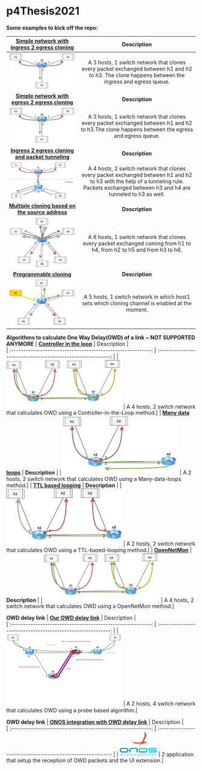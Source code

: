 # p4Thesis2021

**Some examples to kick off the repo:**

|   [**Simple network with ingress 2 egress cloning**](./clone_examples/basic/) |                         Description                          |  
| :----------------------------------------------------------: | :----------------------------------------------------------: |
| <img src="/misc/img/P4img-basic.png" alt="basic-i2e.png" style="zoom:30%;"/> | A 3 hosts, 1 switch network that clones every packet exchanged between h1 and h2 to h3. The clone happens between the ingress and egress queue.|
|   [**Simple network with egress 2 egress cloning**](./clone_examples/basic_e2e/) |                **Description**                                 |  
|   <img src="/misc/img/P4img-basic.png" alt="basic-e2e.png" style="zoom:30%;"/> |A 3 hosts, 1 switch network that clones every packet exchanged between h1 and h2 to h3.The clone happens between the egress and egress queue.|
|   [**Ingress 2 egress cloning and packet tunneling**](./clone_examples/clone_with_tunnel/) |   **Description**                            |  
|   <img src="/misc/img/P4img-basic_with_tunnel.png" alt="tunnel.png" style="zoom:50%;"/> |A 4 hosts, 2 switch network that clones every packet exchanged between h1 and h2 to h3 with the help of a tunneling rule. Packets exchanged between h3 and h4 are tunneled to h3 as well.|
|   [**Multiple cloning based on the source address**](./clone_examples/clone_multiple_mirroring/) |   **Description**                            |  
|   <img src="/misc/img/P4img-multiple_cloning.png" alt="multiple_cloning.png" style="zoom:50%;"/> |A 6 hosts, 1 switch network that clones every packet exchanged coming from h1 to h4, from h2 to h5 and from h3 to h6.|
|   [**Programmable cloning**](./clone_examples/dynamic_fw) |   **Description**                            |  
|   <img src="/misc/img/P4img-dynamic_fw.png" alt="programmable.png" style="zoom:50%;"/> |A 5 hosts, 1 switch network in which host1 sets which cloning channel is enabled at the moment.|

**Algorithms to calculate One Way Delay(OWD) of a link ~ NOT SUPPORTED ANYMORE**
|   [**Controller in the loop**](./test_algorithms/Controller_in_the_loop/) |                         Description                          |  
| :----------------------------------------------------------: | :----------------------------------------------------------: |
| <img src="/misc/img/P4img-test_CLL.png" alt="cll.png" style="zoom:30%;"/> | A 4 hosts, 2 switch network that calculates OWD using a Controller-in-the-Loop method.|
|   [**Many data loops**](./test_algorithms/Many_Data_Loops/) |                **Description**                                 | 
| <img src="/misc/img/P4img-test_MDL.png" alt="mdl.png" style="zoom:30%;"/> | A 2 hosts, 2 switch network that calculates OWD using a Many-data-loops method.|
|   [**TTL based looping**](./test_algorithms/TTL_Based_Looping/) |                **Description**                                 | 
| <img src="/misc/img/P4img-test_TTL.png" alt="mdl.png" style="zoom:30%;"/> | A 2 hosts, 2 switch network that calculates OWD using a TTL-based-looping method.|
|   [**OpenNetMon**](./test_algorithms/OpenNetMon/) |                **Description**                                 | 
| <img src="/misc/img/P4img-test_CLL.png" alt="onm.png" style="zoom:30%;"/> | A 4 hosts, 2 switch network that calculates OWD using a OpenNetMon method.|

**OWD delay link**
|   [**Our OWD delay link**](./P4_delayLink/) |                         Description                          |  
| :----------------------------------------------------------: | :----------------------------------------------------------: |
| <img src="/misc/img/P4img-Test_delayLink.png" alt="dl.png" style="zoom:30%;"/> | A 2 hosts, 4 switch network that calculates OWD using a probe based algorithm.|

**OWD delay link**
|   [**ONOS integration with OWD delay link**](./onos/) |                         Description                          |  
| :----------------------------------------------------------: | :----------------------------------------------------------: |
| <img src="/misc/img/ONOS.png" alt="dl.png" style="zoom:30%;"/> | 2 application that setup the reception of OWD packets and the UI extension.|
